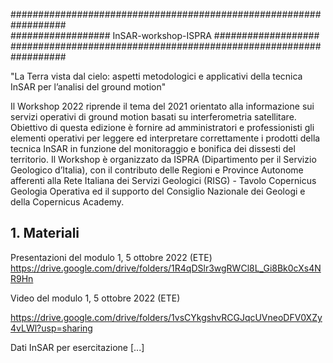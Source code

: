 ##################################################################  
##################      InSAR-workshop-ISPRA   ###################
##################################################################

"La Terra vista dal cielo: aspetti metodologici e applicativi della tecnica InSAR per l’analisi del ground motion"

Il Workshop 2022 riprende il tema del 2021 orientato alla informazione sui servizi operativi di ground motion basati su interferometria satellitare.
Obiettivo di questa edizione è fornire ad amministratori e professionisti gli elementi operativi per leggere ed interpretare correttamente i prodotti della tecnica InSAR in funzione del monitoraggio e bonifica dei dissesti del territorio.
Il Workshop è organizzato da ISPRA (Dipartimento per il Servizio Geologico d’Italia), con il contributo delle Regioni e Province Autonome afferenti alla Rete Italiana dei Servizi Geologici (RISG) - Tavolo Copernicus Geologia Operativa ed il supporto del Consiglio Nazionale dei Geologi e della Copernicus Academy.

## 1. Materiali  ##

Presentazioni del modulo 1, 5 ottobre 2022 (ETE)
https://drive.google.com/drive/folders/1R4qDSlr3wgRWCl8L_Gi8Bk0cXs4NR9Hn

Video del modulo 1, 5 ottobre 2022 (ETE)

https://drive.google.com/drive/folders/1vsCYkgshvRCGJqcUVneoDFV0XZy4vLWl?usp=sharing


Dati InSAR per esercitazione
[...]
